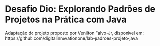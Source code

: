 <h1> Desafio Dio: Explorando Padrões de Projetos na Prática com Java</h1>

<p>
Adaptação do projeto proposto por Venilton Falvo-Jr, disponivel em: https://github.com/digitalinnovationone/lab-padroes-projeto-java
</p>